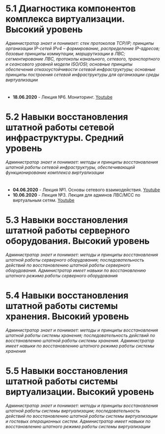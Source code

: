 # **5.1 Диагностика компонентов комплекса виртуализации. Высокий уровень**
*Администратор знает и понимает: стек протоколов TCP/IP;
принципы организации IP-сетей IPv4 –  формирование, распределение IP-адресов;
базовые принципы коммутации, маршрутизации в ЛВС;
сегментирование ЛВС, протоколы канального, сетевого, транспортного и сеансового уровней модели ISO/OSI;
основные принципы обеспечения отказоустойчивости сетевой инфраструктуры;
основные принципы построения сетевой инфраструктуры для организации среды виртуализации*
#
- **18.06.2020** - Лекция №6. Мониторинг. [Youtube](https://www.youtube.com/watch?v=e2S9FdWSDqs)

# **5.2 Навыки восстановления штатной работы сетевой инфраструктуры. Средний уровень**
*Администратор знает и понимает: методы и принципы восстановления штатной работы сетевой инфраструктуры,
обеспечивающей функционирование комплекса виртуализации*
#
- **04.06.2020** - Лекция №1. Основы сетевого взаимодействия. [Youtube](https://youtu.be/EAQHdvoIQSg)
- **10.06.2020** - Лекция №3. Лекция для админов ЛВС/МСС по виртуальным сетям. [Youtube](https://www.youtube.com/watch?v=lQZpYg24IPU)

# **5.3 Навыки восстановления штатной работы серверного оборудования. Высокий уровень**
*Администратор знает и понимает: методы и принципы восстановления штатной работы серверного оборудования;
последовательность действий по восстановлению штатной работы серверного оборудования.
Администратор имеет навыки по восстановлению штатного режима работы серверного оборудования*
#

# **5.4 Навыки восстановления штатной работы системы хранения. Высокий уровень**
*Администратор знает и понимает:
методы и принципы восстановления штатной работы системы хранения;
последовательность действий по восстановлению штатной работы системы хранения.
Администратор имеет навыки по восстановлению штатного режима работы системы хранения*
#

# **5.5 Навыки восстановления штатной работы системы виртуализации. Высокий уровень**
*Администратор знает и понимает:
методы и принципы восстановления штатной работы системы виртуализации;
последовательность действий по восстановлению штатной работы системы виртуализации и гостевых операционных систем.
Администратор имеет навыки по восстановлению штатного режима работы системы виртуализации*
#

